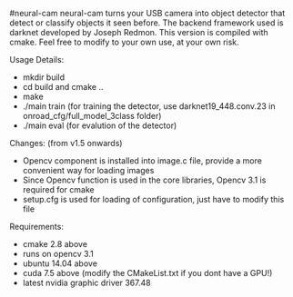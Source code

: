 #neural-cam
neural-cam turns your USB camera into object detector that detect or classify objects it seen before. The backend framework used is darknet developed by Joseph Redmon. This version is compiled with cmake. Feel free to modify to your own use, at your own risk.

Usage Details:
- mkdir build
- cd build and cmake ..
- make
- ./main train (for training the detector, use darknet19_448.conv.23 in onroad_cfg/full_model_3class folder)
- ./main eval (for evalution of the detector)

Changes: (from v1.5 onwards)
- Opencv component is installed into image.c file, provide a more convenient way for loading images
- Since Opencv function is used in the core libraries, Opencv 3.1 is required for cmake
- setup.cfg is used for loading of configuration, just have to modify this file

Requirements:
- cmake 2.8 above
- runs on opencv 3.1
- ubuntu 14.04 above
- cuda 7.5 above (modify the CMakeList.txt if you dont have a GPU!)
- latest nvidia graphic driver 367.48
